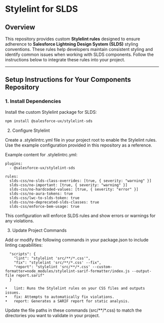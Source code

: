 # Stylelint for SLDS

## Overview

This repository provides custom **Stylelint rules** designed to ensure adherence to **Salesforce Lightning Design System (SLDS)** styling conventions. These rules help developers maintain consistent styling and identify common issues when working with SLDS components. Follow the instructions below to integrate these rules into your project.

---

## Setup Instructions for Your Components Repository

### 1. Install Dependencies
Install the custom Stylelint package for SLDS:
```bash
npm install @salesforce-ux/stylelint-sds
```

2. Configure Stylelint

Create a .stylelintrc.yml file in your project root to enable the Stylelint rules. Use the example configuration provided in this repository as a reference.

Example content for .stylelintrc.yml:

```
plugins:
  - @salesforce-ux/stylelint-sds

rules:
  slds-css/no-slds-class-overrides: [true, { severity: "warning" }]
  slds-css/no-important: [true, { severity: "warning" }]
  slds-css/no-hardcoded-values: [true, { severity: "error" }]
  slds-css/no-aura-tokens: true
  slds-css/lwc-to-slds-token: true
  slds-css/no-deprecated-slds-classes: true
  slds-css/enforce-bem-usage: true
```

This configuration will enforce SLDS rules and show errors or warnings for any violations.

3. Update Project Commands

Add or modify the following commands in your package.json to include linting capabilities:

```
  "scripts": {
    "lint": "stylelint 'src/**/*.css'",
    "fix": "stylelint 'src/**/*.css' --fix",
    "report": "stylelint 'src/**/*.css' --custom-formatter=node_modules/stylelint-sarif-formatter/index.js --output-file report.sarif"
  }
```

	•	lint: Runs the Stylelint rules on your CSS files and outputs issues.
	•	fix: Attempts to automatically fix violations.
	•	report: Generates a SARIF report for static analysis.

Update the file paths in these commands (src/**/*.css) to match the directories you want to validate in your project.

